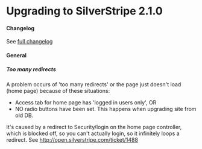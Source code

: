 # Upgrading to SilverStripe 2.1.0

#### Changelog

See [full changelog](http://open.silverstripe.com/wiki/ChangeLog/2.1.0)

#### General

##### Too many redirects

A problem occurs of 'too many redirects' or the page just doesn't load (home page) because of these situations:

   * Access tab for home page has 'logged in users only', OR
   * NO radio buttons have been set. This happens when upgrading site from old DB.

It's caused by a redirect to Security/login on the home page controller, which is blocked off, so you can't actually login, so it infinitely loops a redirect. See http://open.silverstripe.com/ticket/1488
